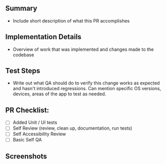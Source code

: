 ## Summary
* Include short description of what this PR accomplishes

## Implementation Details
* Overview of work that was implemented and changes made to the codebase

## Test Steps
* Write out what QA should do to verify this change works as expected and hasn't introduced regressions. Can mention specific OS versions, devices, areas of the app to test as needed.

## PR Checklist:
- [ ] Added Unit / UI tests
- [ ] Self Review (review, clean up, documentation, run tests)
- [ ] Self Accessibility Review
- [ ] Basic Self QA

## Screenshots
